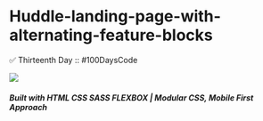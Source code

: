 # Huddle-landing-page-with-alternating-feature-blocks
✅ Thirteenth Day :: #100DaysCode

<img src="https://res.cloudinary.com/dz209s6jk/image/upload/v1554380254/Challenges/twtp2gsjsqshh3eyk4xu.jpg">

##### Built with HTML CSS SASS FLEXBOX | Modular CSS, Mobile First Approach
